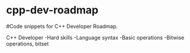 # cpp-dev-roadmap
#Code snippets for C++ Developer Roadmap.

C++ Developer
    -Hard skills
        -Language syntax
            -Basic operations
                -Bitwise operations, bitset
